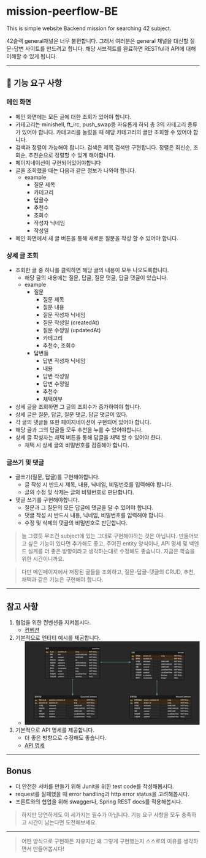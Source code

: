 # mission-peerflow-BE
This is simple website Backend mission for searching 42 subject.

42슬랙 general채널은 너무 불편합니다. 그래서 여러분은 general 채널을 대신할 질문-답변 사이트를 만드려고 합니다. 해당 서브젝트를 완료하면 RESTful과 API에 대해 이해할 수 있게 됩니다.

---
## 🚀 기능 요구 사항

### 메인 화면
- 메인 화면에는 모든 글에 대한 조회가 있어야 합니다.
- 카테고리는 minishell, ft_irc, push_swap등 자유롭게 하되 총 3의 카테고리 종류가 있어야 합니다. 카테고리를 눌렀을 때 해당 카테고리의 글만 조회할 수 있어야 합니다.
- 검색과 정렬이 가능해야 합니다. 검색은 제목 검색만 구현합니다. 정렬은 최신순, 조회순, 추천순으로 정렬할 수 있게 해야합니다.
- 페이지네이션이 구현되어있어야합니다
- 글을 조회했을 때는 다음과 같은 정보가 나와야 합니다. 
  - example
    - 질문 제목
    - 카테고리
    - 답글수
    - 추천수
    - 조회수
    - 작성자 닉네임
    - 작성일
- 메인 화면에서 새 글 버튼을 통해 새로운 질문을 작성 할 수 있어야 합니다.

### 상세 글 조회
- 조회한 글 중 하나를 클릭하면 해당 글의 내용이 모두 나오도록합니다.
  - 해당 글의 내용에는 질문, 답글, 질문 댓글, 답글 댓글이 있습니다.
  - example
    - 질문
      - 질문 제목
      - 질문 내용
      - 질문 작성자 닉네임
      - 질문 작성일 (createdAt)
      - 질문 수정일 (updatedAt)
      - 카테고리
      - 추천수, 조회수
    - 답변들
      - 답변 작성자 닉네임
      - 내용
      - 답변 작성일
      - 답변 수정일
      - 추천수
      - 채택여부
- 상세 글을 조회하면 그 글의 조회수가 증가하여야 합니다.
- 상세 글은 질문, 답글, 질문 댓글, 답글 댓글이 있다.
- 각 글의 댓글들 또한 페이지네이션이 구현되어 있어야 합니다.
- 해당 글과 그의 답글들 모두 추천을 누를 수 있어야합니다.
- 상세 글 작성자는 채택 버튼을 통해 답글을 채택 할 수 있어야 햔다.
  - 채택 시 상세 글의 비밀번호를 검증해야 합니다.

### 글쓰기 및 댓글
- 글쓰기(질문, 답글)를 구현해야합니다.
  - 글 작성 시 반드시 제목, 내용, 닉네임, 비밀번호를 입력해야 합니다.
  - 글의 수정 및 삭제는 글의 비밀번호로 판단합니다.
- 댓글 쓰기를 구현해야합니다.
  - 질문과 그 질문의 모든 답글에 댓글을 달 수 있어야 합니다.
  - 댓글 작성 시 반드시 내용, 닉네임, 비밀번호를 입력해야 합니다.
  - 수정 및 삭제의 댓글의 비밀번호로 판단합니다.

> 늘 그랬듯 무조건 subject에 있는 그대로 구현해야하는 것은 아닙니다. 만들어보고 싶은 기능이 있다면 추가해도 좋고, 주어진 entity 양식이나, API 명세 및 백엔드 설계를 더 좋은 방향이라고 생각하는대로 수정해도 좋습니다. 지금은 학습을 위한 시간이니까요.

> 다만 메인페이지에서 저장된 글들을 조회하고, 질문-답글-댓글의 CRUD, 추천, 채택과 같은 기능은 구현해야 합니다.
  
---

## 참고 사항
1. 협업을 위한 컨벤션을 지켜봅시다.
   - [컨벤션](docs/01-컨벤션.md)
2. 기본적으로 엔티티 예시를 제공합니다.  
   - ![](docs/image/peerflow-erd.png)
3. 기본적으로 API 명세를 제공합니다.
   - 더 좋은 방향으로 수정해도 좋습니다.
   - [API 명세](https://www.notion.so/peer-study/peerflow-api-5898f07da57546669a021e033fea47e9?pvs=4)

---
## Bonus
- 더 안전한 서버를 만들기 위해 Junit을 위한 test code를 작성해봅시다. 
- request를 실패했을 때 error handling과 http error status을 고려해봅시다.
- 프론트와의 협업을 위해 swagger나, Spring REST docs를 적용해봅시다. 

> 하지만 당연하게도 이 세가지는 필수가 아닙니다. 기능 요구 사항을 모두 충족하고 시간이 남는다면 도전해보세요.

---
> 어떤 방식으로 구현하든 자유지만 왜 그렇게 구현했는지 스스로의 이유를 생각하면서 만들어봅시다!
